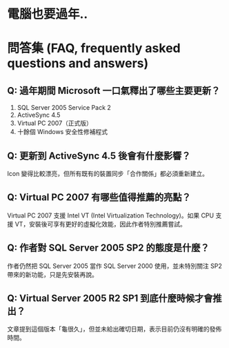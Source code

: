 # 電腦也要過年..

# 問答集 (FAQ, frequently asked questions and answers)

## Q: 過年期間 Microsoft 一口氣釋出了哪些主要更新？
1. SQL Server 2005 Service Pack 2  
2. ActiveSync 4.5  
3. Virtual PC 2007（正式版）  
4. 十餘個 Windows 安全性修補程式  

## Q: 更新到 ActiveSync 4.5 後會有什麼影響？
Icon 變得比較漂亮，但所有既有的裝置同步「合作關係」都必須重新建立。

## Q: Virtual PC 2007 有哪些值得推薦的亮點？
Virtual PC 2007 支援 Intel VT (Intel Virtualization Technology)。如果 CPU 支援 VT，安裝後可享有更好的虛擬化效能，因此作者特別推薦嘗試。

## Q: 作者對 SQL Server 2005 SP2 的態度是什麼？
作者仍然把 SQL Server 2005 當作 SQL Server 2000 使用，並未特別關注 SP2 帶來的新功能，只是先安裝再說。

## Q: Virtual Server 2005 R2 SP1 到底什麼時候才會推出？
文章提到這個版本「龜很久」，但並未給出確切日期，表示目前仍沒有明確的發佈時間。